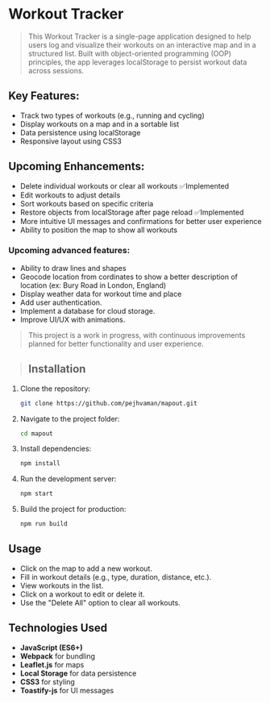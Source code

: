 # Workout Tracker

> This Workout Tracker is a single-page application designed to help users log and visualize their workouts on an interactive map and in a structured list. Built with object-oriented programming (OOP) principles, the app leverages localStorage to persist workout data across sessions.

## Key Features:

- Track two types of workouts (e.g., running and cycling)
- Display workouts on a map and in a sortable list
- Data persistence using localStorage
- Responsive layout using CSS3

## Upcoming Enhancements:

- Delete individual workouts or clear all workouts ✅Implemented
- Edit workouts to adjust details
- Sort workouts based on specific criteria
- Restore objects from localStorage after page reload ✅Implemented
- More intuitive UI messages and confirmations for better user experience
- Ability to position the map to show all workouts

### Upcoming advanced features:

- Ability to draw lines and shapes
- Geocode location from cordinates to show a better description of location (ex: Bury Road in London, England)
- Display weather data for workout time and place
- Add user authentication.
- Implement a database for cloud storage.
- Improve UI/UX with animations.

> This project is a work in progress, with continuous improvements planned for better functionality and user experience.


> ## Installation
1. Clone the repository:
   ```sh
   git clone https://github.com/pejhvaman/mapout.git
   ```
2. Navigate to the project folder:
   ```sh
   cd mapout
   ```
3. Install dependencies:
   ```sh
   npm install
   ```
4. Run the development server:
   ```sh
   npm start
   ```
5. Build the project for production:
   ```sh
   npm run build
   ```

## Usage
- Click on the map to add a new workout.
- Fill in workout details (e.g., type, duration, distance, etc.).
- View workouts in the list.
- Click on a workout to edit or delete it.
- Use the "Delete All" option to clear all workouts.

## Technologies Used
- **JavaScript (ES6+)**
- **Webpack** for bundling
- **Leaflet.js** for maps
- **Local Storage** for data persistence
- **CSS3** for styling
- **Toastify-js** for UI messages

